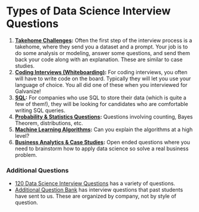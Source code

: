 # Types of Data Science Interview Questions

1. **[Takehome Challenges](takehomes):** Often the first step of the interview process is a takehome, where they send you a dataset and a prompt. Your job is to do some analysis or modeling, answer some questions, and send them back your code along with an explanation. These are similar to case studies.
2. **[Coding Interviews (Whiteboarding)](coding):** For coding interviews, you often will have to write code on the board. Typically they will let you use your language of choice. You all did one of these when you interviewed for Galvanize!
3. **[SQL](sql):** For companies who use SQL to store their data (which is quite a few of them!), they will be looking for candidates who are comfortable writing SQL queries.
4. **[Probability & Statistics Questions](prob-stats-ml):** Questions involving counting, Bayes Theorem, distributions, etc.
5. **[Machine Learning Algorithms](prob-stats-ml):** Can you explain the algorithms at a high level?
6. **[Business Analytics & Case Studies](https://github.com/gschool/dsi-business-analytics/):** Open ended questions where you need to brainstorm how to apply data science so solve a real business problem.

### Additional Questions

* [120 Data Science Interview Questions](120_Interview_Questions.pdf) has a variety of questions.
* [Additional Question Bank](additional_interview_questions.md) has interview questions that past students have sent to us. These are organized by company, not by style of question.

